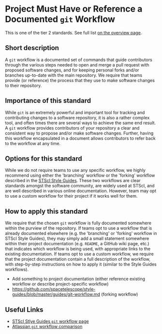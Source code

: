 # Project Must Have or Reference a Documented ``git`` Workflow

This is one of the tier 2 standards. See full list [on the overview page](README.md).

## Short description

A ``git`` workflow is a documented set of commands that guide contributors through the various steps needed to open and merge a pull request with proposed software changes, and for keeping personal forks and/or branches up-to-date with the main repository.  We require that teams provide (or reference) the process that they use to make software changes to their repository.


## Importance of this standard

While ``git`` is an extremely powerful and important tool for tracking and contributing changes to a software repository, it is also a rather complex tool, and often times there are several ways to achieve the same end result.  A ``git`` workflow provides contributors of your repository a clear and consistent way to propose and/or make software changes.  Further, having this workflow encapsulated in a document allows contributors to refer back to the workflow at any time.


## Options for this standard

While we do not require teams to use any specific workflow, we highly recommend using either the 'branching' workflow or the 'forking' workflow described in the [STScI Style Guides](https://github.com/spacetelescope/style-guides/blob/master/guides/git-workflow.md).  These two workflows are clear standards amongst the software community, are widely used at STScI, and are well described in various online documentation.  However, team may opt to use a custom workflow for their project if it works well for them.


## How to apply this standard

We require that the chosen ``git`` workflow is fully documented somewhere within the purview of the repository.  If teams opt to use a workflow that is already documented elsewhere (e.g. the 'branching' or 'forking' workflow in STScI Style Guides), they may simply add a small statement somewhere within their project documentation (e.g. ``README``, a GitHub wiki page, etc.) that indicates which workflow is being used, with appropriate links to the existing documentation.  If teams opt to use a custom workflow, we require that the project documentation contain a full description of the workflow, with step-by-step instructions on how to apply it (similar to the Style Guides workflows).

- Add something to project documentation (either reference existing workflow or describe project-specific workflow)
- https://github.com/spacetelescope/style-guides/blob/master/guides/git-workflow.md (forking workflow)

## Useful Links

- [STScI Stlye Guides ``git`` workflow page](https://github.com/spacetelescope/style-guides/blob/master/guides/git-workflow.md)
- [Atlassian ``git`` workflow comparison](https://www.atlassian.com/git/tutorials/comparing-workflows)
